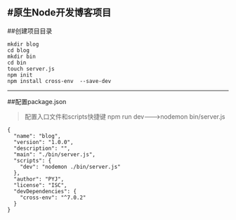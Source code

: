 #原生Node开发博客项目
---
##创建项目目录

```
mkdir blog
cd blog
mkdir bin
cd bin
touch server.js
npm init
npm install cross-env  --save-dev

```
---
##配置package.json
>配置入口文件和scripts快捷键 npm run dev--->nodemon bin/server.js
```
{
  "name": "blog",
  "version": "1.0.0",
  "description": "",
  "main": "./bin/server.js",
  "scripts": {
    "dev": "nodemon ./bin/server.js"
  },
  "author": "PYJ",
  "license": "ISC",
  "devDependencies": {
    "cross-env": "^7.0.2"
  }
}
```